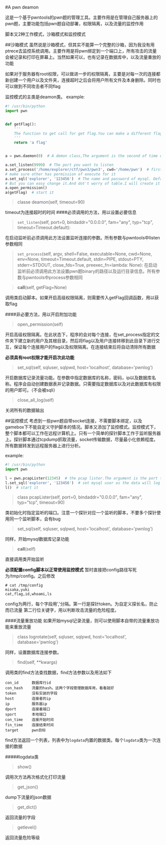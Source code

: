#A pwn deamon

这是一个基于pwntools的pwn题的管理工具。主要作用是在管理自己服务器上的pwn题，主要功能包括pwn题自动部署，权限隔离，以及流量的监控作用


脚本又2种工作模式，沙箱模式和监控模式

##沙箱模式
虽然说是沙箱模式，但其实不能算一个完整的沙箱，因为我没有用ptrece去监控系统调用。主要作用是将pwn绑定到一个端口上，所有攻击的流量会被记录和打印在屏幕上。当然如果可以，也有记录在数据库中，以及流量重放的功能

如果对于服务器有root权限，可以做进一步的权限隔离，主要是对每一次的连接都新创建一个用户以及文件夹，连接超时之后会将用户所有文件及本身删除。同时也可以做到不同攻击者不同flag

监控模式的主类是deamon类。
example:
```python
#! /usr/bin/python
import pwn


def getFlag():
    '''
    The function to get call for get flag.You can make a different flag for different listen
    '''
    return 'a flag'


a = pwn.daemon(0)  # A demon class,The argument is the second of time out, 0 is no timeout

a.set_listen(9999)  # The port you want to listen
a.set_process('/home/explorer/ctf/pwn3/pwn3', cwd='/home/pwn')  # first argument is the binary,
# make sure other has permission of execute for it
a.set_sql('explorer', '123456')  # The name and password of mysql. Default it will log data in database pwnlog.
# But you can easy change it.And dot't worry of table.I will create it
a.open_permission()
a(getFlag)  # start it

```


>classe deamon(self, timeout=90)

timeout为连接超时的时间
####必须调用的方法，用以设置必要信息
>`set_listen`(self, port=0, bindaddr="0.0.0.0", fam="any", typ="tcp", timeout=Timeout.default):

在启动监听前必须调用此方法设置监听连接的参数。所有参数与pwntools中listen参数相同


>`set_process`(self, argv, shell=False, executable=None, cwd=None, env=None, timeout=Timeout.default, stdin=PIPE, stdout=PTY, stderr=STDOUT, close_fds=True, preexec_fn=lambda: None):
在启动监听前必须调用此方法设置pwn题binary的路径以及运行目录信息。所有参数与pwntools中process参数相同

>__call__(self, getFlag=None)

调用类启动脚本。如果开启高级权限隔离，则需要传入getFlag回调函数，用以获取flag

####非必要方法，用以开启附加功能
>open_permission(self)

开启高级权限隔离。在此状态下，程序的会对每个连接，在set\_process指定的文件夹下建立新的用户及其根目录，然后将flag以及用户连接转移到此目录下进行交互，保证每个连接用户的flag以及权限隔离。在连接结束后将自动清除所有数据

**必须具有root权限才能开启次此功能**

>set_sql(self, sqluser, sqlpwd, host='localhost', database='pwnlog')

开启数据库记录流量功能。在参数中指定数据库的名称，密码，ip以及数据库名称。程序会自动创建数据表并记录数据。只需要指定数据库以及对此数据库有权限的用户即可。（不会被sqli）

>close_all_log(self)

关闭所有的数据输出

##监控模式
考虑到一些pwn题自带socket连接，不需要脚本绑定，以及gamebox下不能自定义守护脚本的情况。脚本又添加了监控模式。监控模式下，整个脚本都可以工作在远程计算机上。只有一个简单的探针脚本工作于监听服务器上。探针脚本通过tcpdump抓取流量，socket传输数据，尽量最小化依赖程度。所有数据转发到远程服务器上进行分析。

example:
```python
#! /usr/bin/python
import pwn

l = pwn.pcapLister(12345)  # the pcap lister.The argument is the port to get pcap
l.set_sql('explorer', '123456')  # set mysql user os the data will log in databease
l()  # start it
```

>class pcapLister(self, port=0, bindaddr="0.0.0.0", fam="any", typ="tcp", timeout=90)

类初始化时指定监听的端口。注意一个探针对应一个监听的脚本，不要多个探针使用同一个监听脚本，会有bug

> set_sql(self, sqluser, sqlpwd, host='localhost', database='pwnlog')

同样，开始mysql数据库记录功能

> __call__(self)

直接调用类开始监听


**必须配置config脚本以正常使用监控模式**
暂时直接把config路径写死为/tmp/config。之后修改

```
# cat /tmp/config
misaka,yuki
cat,flag,id,whoami,ls
```

config为两行，每个字段用','分隔。第一行是探针token。为自定义探长名，防止而已流量
第二行位关键字，用以判断攻击流量的危险程度。

####流量重放功能
如果开始mysql记录流量，则可以使用脚本自带的流量重放功能来重放流量

>class logrotate(self, sqluser, sqlpwd, host='localhost', database='pwnlog')

同样，设置数据库连接参数。

>find(self, **kwargs)

调用类的find方法查找数据，find方法参数以及用法如下

```
con_id		数据库行id
con_hash	流量的hash。这两个字段管理数据库用，看看就好
token		没有实装的字段
host		连接者的ip
ip			服务器ip
dport		连接着端口
sport		本地端口
con_time	连接开始时间
fin_time	连接结束时间
target		pwn目标
```
find方法返回一个列表，列表中为`logdata`内置的数据类。每个`logdata`类为一次连接的数据

#####logdata类
> show()

调用次方法再次格式化打印流量

> get_json()

dump下流量的json数据

> get_dict()

返回流量的字段

> getlevel()

返回流量危险等级
